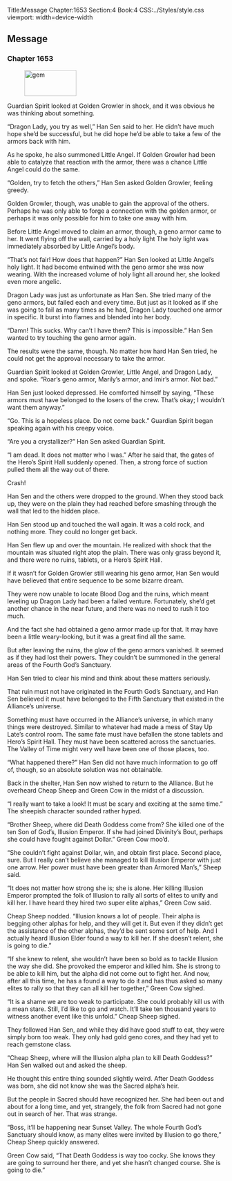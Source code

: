 Title:Message 
Chapter:1653 
Section:4 
Book:4 
CSS:../Styles/style.css 
viewport: width=device-width
  
## Message
### Chapter 1653
  
<figure>
	<img src="../Images/gem.gif" alt="gem" id="gem" width="120" height="60" />
</figure>
  

  
Guardian Spirit looked at Golden Growler in shock, and it was obvious he was thinking about something.

“Dragon Lady, you try as well,” Han Sen said to her. He didn’t have much hope she’d be successful, but he did hope he’d be able to take a few of the armors back with him.

As he spoke, he also summoned Little Angel. If Golden Growler had been able to catalyze that reaction with the armor, there was a chance Little Angel could do the same.

“Golden, try to fetch the others,” Han Sen asked Golden Growler, feeling greedy.

Golden Growler, though, was unable to gain the approval of the others. Perhaps he was only able to forge a connection with the golden armor, or perhaps it was only possible for him to take one away with him.

Before Little Angel moved to claim an armor, though, a geno armor came to her. It went flying off the wall, carried by a holy light The holy light was immediately absorbed by Little Angel’s body.

“That’s not fair! How does that happen?” Han Sen looked at Little Angel’s holy light. It had become entwined with the geno armor she was now wearing. With the increased volume of holy light all around her, she looked even more angelic.

Dragon Lady was just as unfortunate as Han Sen. She tried many of the geno armors, but failed each and every time. But just as it looked as if she was going to fail as many times as he had, Dragon Lady touched one armor in specific. It burst into flames and blended into her body.

“Damn! This sucks. Why can’t I have them? This is impossible.” Han Sen wanted to try touching the geno armor again.

The results were the same, though. No matter how hard Han Sen tried, he could not get the approval necessary to take the armor.

Guardian Spirit looked at Golden Growler, Little Angel, and Dragon Lady, and spoke. “Roar’s geno armor, Marily’s armor, and Imir’s armor. Not bad.”

Han Sen just looked depressed. He comforted himself by saying, “These armors must have belonged to the losers of the crew. That’s okay; I wouldn’t want them anyway.”

“Go. This is a hopeless place. Do not come back.” Guardian Spirit began speaking again with his creepy voice.

“Are you a crystallizer?” Han Sen asked Guardian Spirit.

“I am dead. It does not matter who I was.” After he said that, the gates of the Hero’s Spirit Hall suddenly opened. Then, a strong force of suction pulled them all the way out of there.

Crash!

Han Sen and the others were dropped to the ground. When they stood back up, they were on the plain they had reached before smashing through the wall that led to the hidden place.

Han Sen stood up and touched the wall again. It was a cold rock, and nothing more. They could no longer get back.

Han Sen flew up and over the mountain. He realized with shock that the mountain was situated right atop the plain. There was only grass beyond it, and there were no ruins, tablets, or a Hero’s Spirit Hall.

If it wasn’t for Golden Growler still wearing his geno armor, Han Sen would have believed that entire sequence to be some bizarre dream.

They were now unable to locate Blood Dog and the ruins, which meant leveling up Dragon Lady had been a failed venture. Fortunately, she’d get another chance in the near future, and there was no need to rush it too much.

And the fact she had obtained a geno armor made up for that. It may have been a little weary-looking, but it was a great find all the same.

But after leaving the ruins, the glow of the geno armors vanished. It seemed as if they had lost their powers. They couldn’t be summoned in the general areas of the Fourth God’s Sanctuary.

Han Sen tried to clear his mind and think about these matters seriously.

That ruin must not have originated in the Fourth God’s Sanctuary, and Han Sen believed it must have belonged to the Fifth Sanctuary that existed in the Alliance’s universe.

Something must have occurred in the Alliance’s universe, in which many things were destroyed. Similar to whatever had made a mess of Stay Up Late’s control room. The same fate must have befallen the stone tablets and Hero’s Spirit Hall. They must have been scattered across the sanctuaries. The Valley of Time might very well have been one of those places, too.

“What happened there?” Han Sen did not have much information to go off of, though, so an absolute solution was not obtainable.

Back in the shelter, Han Sen now wished to return to the Alliance. But he overheard Cheap Sheep and Green Cow in the midst of a discussion.

“I really want to take a look! It must be scary and exciting at the same time.” The sheepish character sounded rather hyped.

“Brother Sheep, where did Death Goddess come from? She killed one of the ten Son of God’s, Illusion Emperor. If she had joined Divinity’s Bout, perhaps she could have fought against Dollar.” Green Cow moo’d.

“She couldn’t fight against Dollar, win, and obtain first place. Second place, sure. But I really can’t believe she managed to kill Illusion Emperor with just one arrow. Her power must have been greater than Armored Man’s,” Sheep said.

“It does not matter how strong she is; she is alone. Her killing Illusion Emperor prompted the folk of Illusion to rally all sorts of elites to unify and kill her. I have heard they hired two super elite alphas,” Green Cow said.

Cheap Sheep nodded. “Illusion knows a lot of people. Their alpha is begging other alphas for help, and they will get it. But even if they didn’t get the assistance of the other alphas, they’d be sent some sort of help. And I actually heard Illusion Elder found a way to kill her. If she doesn’t relent, she is going to die.”

“If she knew to relent, she wouldn’t have been so bold as to tackle Illusion the way she did. She provoked the emperor and killed him. She is strong to be able to kill him, but the alpha did not come out to fight her. And now, after all this time, he has a found a way to do it and has thus asked so many elites to rally so that they can all kill her together,” Green Cow sighed.

“It is a shame we are too weak to participate. She could probably kill us with a mean stare. Still, I’d like to go and watch. It’ll take ten thousand years to witness another event like this unfold.” Cheap Sheep sighed.

They followed Han Sen, and while they did have good stuff to eat, they were simply born too weak. They only had gold geno cores, and they had yet to reach gemstone class.

“Cheap Sheep, where will the Illusion alpha plan to kill Death Goddess?” Han Sen walked out and asked the sheep.

He thought this entire thing sounded slightly weird. After Death Goddess was born, she did not know she was the Sacred alpha’s heir.

But the people in Sacred should have recognized her. She had been out and about for a long time, and yet, strangely, the folk from Sacred had not gone out in search of her. That was strange.

“Boss, it’ll be happening near Sunset Valley. The whole Fourth God’s Sanctuary should know, as many elites were invited by Illusion to go there,” Cheap Sheep quickly answered.

Green Cow said, “That Death Goddess is way too cocky. She knows they are going to surround her there, and yet she hasn’t changed course. She is going to die.”